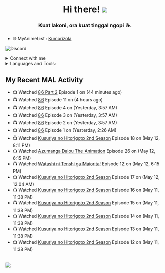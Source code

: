 <h1 align="center">Hi there! <img src="https://media.giphy.com/media/hvRJCLFzcasrR4ia7z/giphy.gif" width="25px"> </h1>
<h3 align="center">Kuat lakoni, ora kuat tinggal ngopi ☕.</h3>

- 🌐 MyAnimeList : [Kumorizola](https://myanimelist.net/animelist/Kumorizola)

![Discord](https://discord.c99.nl/widget/theme-1/761213268009943051.png)
<details>
      <summary>Connect with me</summary>
    <p align="left">
        <a href="https://www.instagram.com/kumorizola/" target="blank"><img align="center"
                src="https://raw.githubusercontent.com/rahuldkjain/github-profile-readme-generator/master/src/images/icons/Social/instagram.svg"
                alt="kumorizola" height="30" width="40" /></a>
        <a href="https://discord.com" target="blank"><img align="center"
                src="https://raw.githubusercontent.com/rahuldkjain/github-profile-readme-generator/master/src/images/icons/Social/discord.svg"
                alt="Kumori#5882" height="30" width="40" /></a>
    </p>
</details>

<details>
    <summary align="left">Languages and Tools:</summary>
<p align="left">
      <a href="https://www.w3schools.com/css/" target="_blank">
        <img src="https://raw.githubusercontent.com/devicons/devicon/master/icons/css3/css3-original-wordmark.svg"
            alt="css3" width="40" height="40" /> </a> <a href="https://www.w3.org/html/" target="_blank"> <img
            src="https://raw.githubusercontent.com/devicons/devicon/master/icons/html5/html5-original-wordmark.svg"
            alt="html5" width="40" height="40" /> </a> <a href="https://www.java.com" target="_blank"> <img
            src="https://raw.githubusercontent.com/devicons/devicon/master/icons/java/java-original.svg" alt="java"
            width="40" height="40" /> </a> <a href="https://developer.mozilla.org/en-US/docs/Web/JavaScript"
            target="_blank"> <img
            src="https://raw.githubusercontent.com/devicons/devicon/master/icons/javascript/javascript-original.svg"
            alt="javascript" width="40" height="40" /> </a> <a href="https://nodejs.org" target="_blank"> <img
            src="https://raw.githubusercontent.com/devicons/devicon/master/icons/nodejs/nodejs-original-wordmark.svg"
            alt="nodejs" width="40" height="40" /> </a> <a href="https://www.python.org" target="_blank"> <img
            src="https://raw.githubusercontent.com/devicons/devicon/master/icons/python/python-original.svg"
            alt="python" width="40" height="40" /> </a> <a href="https://www.typescriptlang.org/" target="_blank"> <img
            src="https://raw.githubusercontent.com/devicons/devicon/master/icons/typescript/typescript-original.svg" 
            alt="typescript" width="40" height="40" /> </a> <a href="https://www.photoshop.com/en" target="_blank"> <img
            src="https://upload.wikimedia.org/wikipedia/commons/a/af/Adobe_Photoshop_CC_icon.svg" alt="photoshop" width="40" height="40"/> </a>
            <a href="https://www.adobe.com/products/premiere.html" target="_blank"> <img
            src="https://upload.wikimedia.org/wikipedia/commons/4/40/Adobe_Premiere_Pro_CC_icon.svg" alt="Premiere pro" width="40" height="40"/> </a>
            <a href="https://www.adobe.com/in/products/illustrator.html" target="_blank"> <img 
            src="https://upload.wikimedia.org/wikipedia/commons/f/fb/Adobe_Illustrator_CC_icon.svg" alt="illustrator" width="40" height="40"/> </a>
      
 </details>
 
 <h2> My Recent MAL Activity</h2>
<!-- MAL_ACTIVITY:start -->

- 📺 Watched [86 Part 2](https://MyAnimeList.net/anime.php?id=48569) Episode 1 on (44 minutes ago)
- 📺 Watched [86](https://MyAnimeList.net/anime.php?id=41457) Episode 11 on (4 hours ago)
- 📺 Watched [86](https://MyAnimeList.net/anime.php?id=41457) Episode 4 on (Yesterday, 3:57 AM)
- 📺 Watched [86](https://MyAnimeList.net/anime.php?id=41457) Episode 3 on (Yesterday, 3:57 AM)
- 📺 Watched [86](https://MyAnimeList.net/anime.php?id=41457) Episode 2 on (Yesterday, 3:57 AM)
- 📺 Watched [86](https://MyAnimeList.net/anime.php?id=41457) Episode 1 on (Yesterday, 2:26 AM)
- 📺 Watched [Kusuriya no Hitorigoto 2nd Season](https://MyAnimeList.net/anime.php?id=58514) Episode 18 on (May 12, 8:11 PM)
- 📺 Watched [Azumanga Daiou The Animation](https://MyAnimeList.net/anime.php?id=66) Episode 26 on (May 12, 6:15 PM)
- 📺 Watched [Watashi ni Tenshi ga Maiorita!](https://MyAnimeList.net/anime.php?id=37993) Episode 12 on (May 12, 6:15 PM)
- 📺 Watched [Kusuriya no Hitorigoto 2nd Season](https://MyAnimeList.net/anime.php?id=58514) Episode 17 on (May 12, 12:04 AM)
- 📺 Watched [Kusuriya no Hitorigoto 2nd Season](https://MyAnimeList.net/anime.php?id=58514) Episode 16 on (May 11, 11:38 PM)
- 📺 Watched [Kusuriya no Hitorigoto 2nd Season](https://MyAnimeList.net/anime.php?id=58514) Episode 15 on (May 11, 11:38 PM)
- 📺 Watched [Kusuriya no Hitorigoto 2nd Season](https://MyAnimeList.net/anime.php?id=58514) Episode 14 on (May 11, 11:38 PM)
- 📺 Watched [Kusuriya no Hitorigoto 2nd Season](https://MyAnimeList.net/anime.php?id=58514) Episode 13 on (May 11, 11:38 PM)
- 📺 Watched [Kusuriya no Hitorigoto 2nd Season](https://MyAnimeList.net/anime.php?id=58514) Episode 12 on (May 11, 11:38 PM)

<!-- MAL_ACTIVITY:end -->

  
<h2 align="left"> <img src="https://media.discordapp.net/attachments/918405470073520168/919220018355523584/ezgif.com-gif-maker_1.gif">
